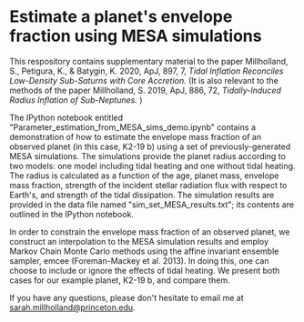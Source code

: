 Estimate a planet's envelope fraction using MESA simulations
======================================================================

This respository contains supplementary material to the paper Millholland, S., Petigura, K., \& Batygin, K. 2020, ApJ, 897, 7, <i> Tidal Inflation Reconciles Low-Density Sub-Saturns with Core Accretion. </i> (It is also relevant to the methods of the paper Millholland, S. 2019, ApJ, 886, 72, <i> Tidally-Induced Radius Inflation of Sub-Neptunes. </i>)

The IPython notebook entitled "Parameter_estimation_from_MESA_sims_demo.ipynb" contains a demonstration of how to estimate the envelope mass fraction of an observed planet (in this case, K2-19 b) using a set of previously-generated MESA simulations. The simulations provide the planet radius according to two models: one model including tidal heating and one without tidal heating. The radius is calculated as a function of the age, planet mass, envelope mass fraction, strength of the incident stellar radiation flux with respect to Earth's, and strength of the tidal dissipation. The simulation results are provided in the data file named "sim_set_MESA_results.txt"; its contents are outlined in the IPython notebook. 

In order to constrain the envelope mass fraction of an observed planet, we construct an interpolation to the MESA simulation results and employ Markov Chain Monte Carlo methods using the affine invariant ensemble sampler, emcee (Foreman-Mackey et al. 2013). In doing this, one can choose to include or ignore the effects of tidal heating. We present both cases for our example planet, K2-19 b, and compare them. 

If you have any questions, please don't hesitate to email me at sarah.millholland@princeton.edu.
